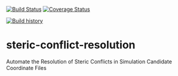 [![Build Status](https://travis-ci.org/tylerjereddy/steric-conflict-resolution.svg?branch=master)](https://travis-ci.org/tylerjereddy/steric-conflict-resolution)
[![Coverage Status](https://coveralls.io/repos/github/tylerjereddy/steric-conflict-resolution/badge.svg?branch=master)](https://coveralls.io/github/tylerjereddy/steric-conflict-resolution?branch=master)

[![Build history](https://buildstats.info/travisci/chart/tylerjereddy/steric-conflict-resolution)](https://travis-ci.org/tylerjereddy/steric-conflict-resolution/builds)
# steric-conflict-resolution
Automate the Resolution of Steric Conflicts in Simulation Candidate Coordinate Files
